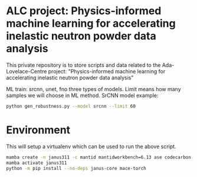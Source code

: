 # ALC project: Physics-informed machine learning for accelerating inelastic neutron powder data analysis

This private repository is to store scripts and data related to the Ada-Lovelace-Centre project:
"Physics-informed machine learning for accelerating inelastic neutron powder data analysis"

ML train: srcnn, unet, fno three types of models. Limit means how many samples we will choose in ML method. 
SrCNN model example: 

```sh
python gen_robustness.py --model srcnn --limit 60
```

# Environment

This will setup a virtualenv which can be used to run the above script.

```sh
mamba create -n janus311 -c mantid mantidworkbench=6.13 ase codecarbon phonopy pymatgen rich typer pytorch e3nn=0.4.4 opt_einsum torch-ema torchmetrics matscipy python-lmdb orjson scikit-learn mp-api
mamba activate janus311
python -m pip install --no-deps janus-core mace-torch
```
